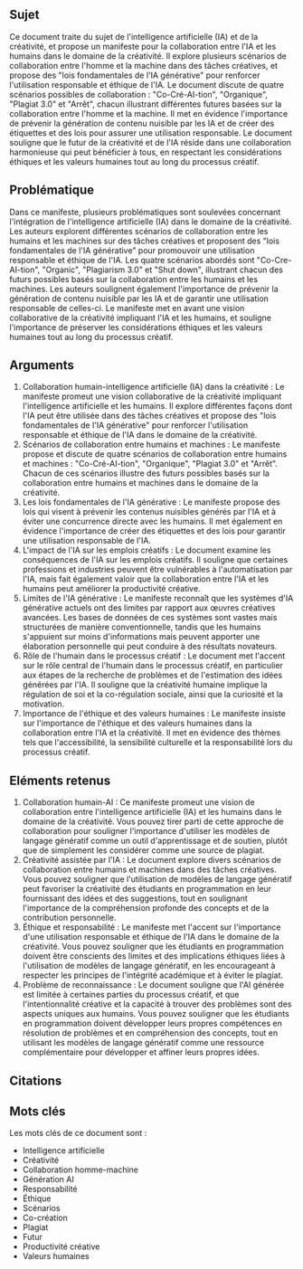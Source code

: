 ## Sujet
Ce document traite du sujet de l'intelligence artificielle (IA) et de la créativité, et propose un manifeste pour la collaboration entre l'IA et les humains dans le domaine de la créativité. Il explore plusieurs scénarios de collaboration entre l'homme et la machine dans des tâches créatives, et propose des "lois fondamentales de l'IA générative" pour renforcer l'utilisation responsable et éthique de l'IA. Le document discute de quatre scénarios possibles de collaboration : "Co-Cré-AI-tion", "Organique", "Plagiat 3.0" et "Arrêt", chacun illustrant différentes futures basées sur la collaboration entre l'homme et la machine. Il met en évidence l'importance de prévenir la génération de contenu nuisible par les IA et de créer des étiquettes et des lois pour assurer une utilisation responsable. Le document souligne que le futur de la créativité et de l'IA réside dans une collaboration harmonieuse qui peut bénéficier à tous, en respectant les considérations éthiques et les valeurs humaines tout au long du processus créatif.
## Problématique
Dans ce manifeste, plusieurs problématiques sont soulevées concernant l'intégration de l'intelligence artificielle (IA) dans le domaine de la créativité. Les auteurs explorent différentes scénarios de collaboration entre les humains et les machines sur des tâches créatives et proposent des "lois fondamentales de l'IA générative" pour promouvoir une utilisation responsable et éthique de l'IA. Les quatre scénarios abordés sont "Co-Cre-AI-tion", "Organic", "Plagiarism 3.0" et "Shut down", illustrant chacun des futurs possibles basés sur la collaboration entre les humains et les machines. Les auteurs soulignent également l'importance de prévenir la génération de contenu nuisible par les IA et de garantir une utilisation responsable de celles-ci. Le manifeste met en avant une vision collaborative de la créativité impliquant l'IA et les humains, et souligne l'importance de préserver les considérations éthiques et les valeurs humaines tout au long du processus créatif.
## Arguments
1. Collaboration humain-intelligence artificielle (IA) dans la créativité : Le manifeste promeut une vision collaborative de la créativité impliquant l'intelligence artificielle et les humains. Il explore différentes façons dont l'IA peut être utilisée dans des tâches créatives et propose des "lois fondamentales de l'IA générative" pour renforcer l'utilisation responsable et éthique de l'IA dans le domaine de la créativité.
2. Scénarios de collaboration entre humains et machines : Le manifeste propose et discute de quatre scénarios de collaboration entre humains et machines : "Co-Cré-AI-tion", "Organique", "Plagiat 3.0" et "Arrêt". Chacun de ces scénarios illustre des futurs possibles basés sur la collaboration entre humains et machines dans le domaine de la créativité.
3. Les lois fondamentales de l'IA générative : Le manifeste propose des lois qui visent à prévenir les contenus nuisibles générés par l'IA et à éviter une concurrence directe avec les humains. Il met également en évidence l'importance de créer des étiquettes et des lois pour garantir une utilisation responsable de l'IA.
4. L'impact de l'IA sur les emplois créatifs : Le document examine les conséquences de l'IA sur les emplois créatifs. Il souligne que certaines professions et industries peuvent être vulnérables à l'automatisation par l'IA, mais fait également valoir que la collaboration entre l'IA et les humains peut améliorer la productivité créative.
5. Limites de l'IA générative : Le manifeste reconnaît que les systèmes d'IA générative actuels ont des limites par rapport aux œuvres créatives avancées. Les bases de données de ces systèmes sont vastes mais structurées de manière conventionnelle, tandis que les humains s'appuient sur moins d'informations mais peuvent apporter une élaboration personnelle qui peut conduire à des résultats novateurs.
6. Rôle de l'humain dans le processus créatif : Le document met l'accent sur le rôle central de l'humain dans le processus créatif, en particulier aux étapes de la recherche de problèmes et de l'estimation des idées générées par l'IA. Il souligne que la créativité humaine implique la régulation de soi et la co-régulation sociale, ainsi que la curiosité et la motivation.
7. Importance de l'éthique et des valeurs humaines : Le manifeste insiste sur l'importance de l'éthique et des valeurs humaines dans la collaboration entre l'IA et la créativité. Il met en évidence des thèmes tels que l'accessibilité, la sensibilité culturelle et la responsabilité lors du processus créatif.
## Eléments retenus 
1. Collaboration humain-AI : Ce manifeste promeut une vision de collaboration entre l'intelligence artificielle (IA) et les humains dans le domaine de la créativité. Vous pouvez tirer parti de cette approche de collaboration pour souligner l'importance d'utiliser les modèles de langage génératif comme un outil d'apprentissage et de soutien, plutôt que de simplement les considérer comme une source de plagiat.
2. Créativité assistée par l'IA : Le document explore divers scénarios de collaboration entre humains et machines dans des tâches créatives. Vous pouvez souligner que l'utilisation de modèles de langage génératif peut favoriser la créativité des étudiants en programmation en leur fournissant des idées et des suggestions, tout en soulignant l'importance de la compréhension profonde des concepts et de la contribution personnelle.
3. Éthique et responsabilité : Le manifeste met l'accent sur l'importance d'une utilisation responsable et éthique de l'IA dans le domaine de la créativité. Vous pouvez souligner que les étudiants en programmation doivent être conscients des limites et des implications éthiques liées à l'utilisation de modèles de langage génératif, en les encourageant à respecter les principes de l'intégrité académique et à éviter le plagiat.
4. Problème de reconnaissance : Le document souligne que l'AI générée est limitée à certaines parties du processus créatif, et que l'intentionnalité créative et la capacité à trouver des problèmes sont des aspects uniques aux humains. Vous pouvez souligner que les étudiants en programmation doivent développer leurs propres compétences en résolution de problèmes et en compréhension des concepts, tout en utilisant les modèles de langage génératif comme une ressource complémentaire pour développer et affiner leurs propres idées.
## Citations

## Mots clés
Les mots clés de ce document sont :
- Intelligence artificielle
- Créativité
- Collaboration homme-machine
- Génération AI
- Responsabilité
- Éthique
- Scénarios
- Co-création
- Plagiat
- Futur
- Productivité créative
- Valeurs humaines